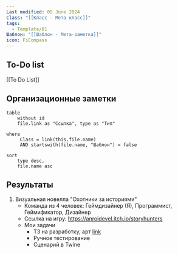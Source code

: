 ```yaml
---
Last modified: 05 June 2024
Class: "[[Класс - Мета класс]]"
tags:
  - Template/01
Шаблон: "[[Шаблон - Мета-заметка]]"
icon: FiCompass
---
```

## To-Do list
[[To Do List]]

## Организационные заметки
```dataview
table
	without id
	file.link as "Ссылка", type as "Тип"

where
	 Class = link(this.file.name) 
	 AND startswith(file.name, "Шаблон") = false

sort
	type desc,
	file.name asc
```

## Результаты

1. Визуальная новелла "Охотники за историями"
	- Команда из 4 человек: Геймдизайнер (Я), Программист, Геймификатор, Дизайнер
	- Ссылка на игру: https://anroidevel.itch.io/storyhunters
	- Мои задачи
		- ТЗ на разработку, арт [link](https://docs.google.com/document/d/1PbcVF4ACR7gwXOHp960QTTbFoxXX6Spian8BndYrhjw/edit)
		- Ручное тестирование
		- Сценарий в Twine
